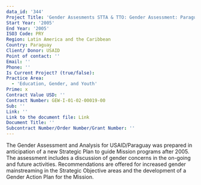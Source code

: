 ```yaml
---
data_id: '344'
Project Title: 'Gender Assesments STTA & TTO: Gender Assessment: Paraguay (TDY 41)'
Start Year: '2005'
End Year: '2005'
ISO3 Code: PRY
Region: Latin America and the Caribbean
Country: Paraguay
Client/ Donor: USAID
Point of contact: ''
Email: ''
Phone: ''
Is Current Project? (true/false): 
Practice Area:
  - 'Education, Gender, and Youth'
Prime: x
Contract Value USD: ''
Contract Number: GEW-I-01-02-00019-00
Sub: ''
Link: ''
Link to the document file: Link
Document Title: ''
Subcontract Number/Order Number/Grant Number: ''
---
```


The Gender Assessment and Analysis for USAID/Paraguay was prepared in anticipation of a new Strategic Plan to guide Mission programs after 2005. The assessment includes a discussion of gender concerns in the on-going and future activities. Recommendations are offered for increased gender mainstreaming in the Strategic Objective areas and the development of a Gender Action Plan for the Mission.